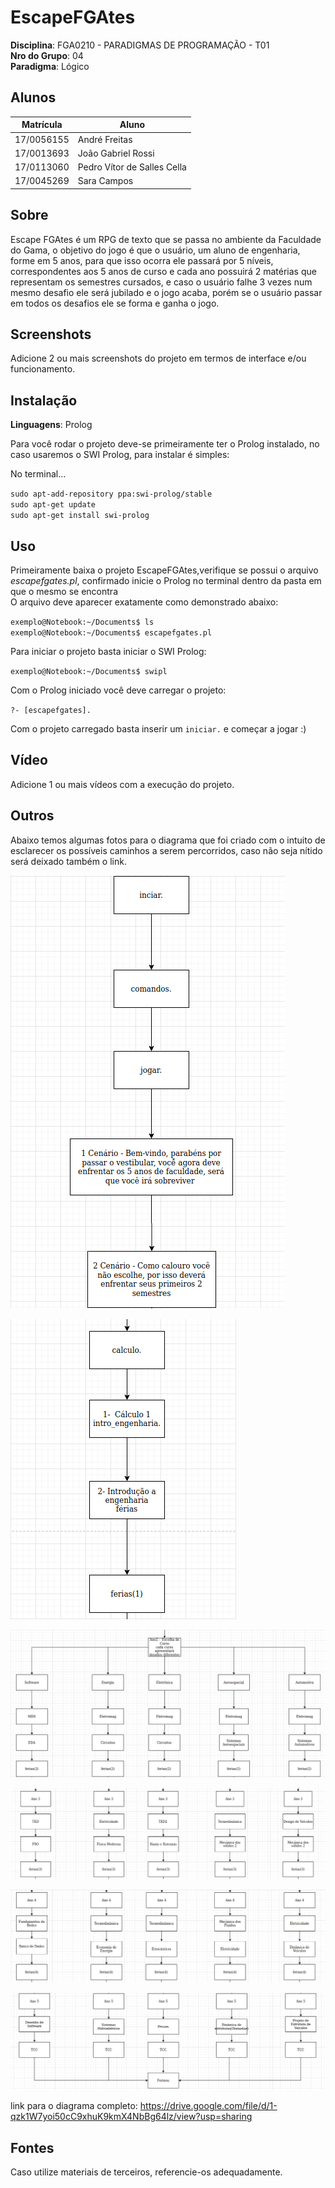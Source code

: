 # EscapeFGAtes

**Disciplina**: FGA0210 - PARADIGMAS DE PROGRAMAÇÃO - T01 <br>
**Nro do Grupo**: 04<br>
**Paradigma**: Lógico<br>

## Alunos
|Matrícula | Aluno |
| -- | -- |
| 17/0056155 | André Freitas |
| 17/0013693 | João Gabriel Rossi |
| 17/0113060 | Pedro Vítor de Salles Cella |
| 17/0045269 | Sara Campos |

## Sobre 
Escape FGAtes é um RPG de texto que se passa no ambiente da Faculdade do Gama, o objetivo do jogo é que o usuário, um aluno de engenharia, forme em 5 anos, para que isso ocorra ele passará por 5 níveis, correspondentes aos 5 anos de curso e cada ano possuirá 2 matérias que representam os semestres cursados, e caso o usuário falhe 3 vezes num mesmo desafio ele será jubilado e o jogo acaba, porém se o usuário passar em todos os desafios ele se forma e ganha o jogo.

## Screenshots
Adicione 2 ou mais screenshots do projeto em termos de interface e/ou funcionamento.

## Instalação 
**Linguagens**: Prolog<br>

Para você rodar o projeto deve-se primeiramente ter o Prolog instalado, no caso usaremos o SWI Prolog, para instalar é simples:<br>

No terminal...

`sudo apt-add-repository ppa:swi-prolog/stable`<br>
`sudo apt-get update`<br>
`sudo apt-get install swi-prolog`<br>

## Uso 

Primeiramente baixa o projeto EscapeFGAtes,verifique se possui o arquivo <i>escapefgates.pl</i>, confirmado inicie o Prolog no terminal dentro da pasta em que o mesmo se encontra<br>
O arquivo deve aparecer exatamente como demonstrado abaixo:<br>

`exemplo@Notebook:~/Documents$ ls`<br>
`exemplo@Notebook:~/Documents$ escapefgates.pl`<br>

Para iniciar o projeto basta iniciar o SWI Prolog:<br>

`exemplo@Notebook:~/Documents$ swipl`

Com o Prolog iniciado você deve carregar o projeto:

`?- [escapefgates].`<br>

Com o projeto carregado basta inserir um `iniciar.` e começar a jogar :)


## Vídeo
Adicione 1 ou mais vídeos com a execução do projeto.

## Outros 
Abaixo temos algumas fotos para o diagrama que foi criado com o intuito de esclarecer os possíveis caminhos a serem percorridos, caso não seja nítido será deixado também o link.

![Foto1](./images/Parte1.png)

![Foto2](./images/Parte2.png)

![Foto3](./images/Parte3.png)

![Foto4](./images/Parte4.png)

![Foto5](./images/Parte5.png)

![Foto6](./images/Parte6.png)

link para o diagrama completo: https://drive.google.com/file/d/1-qzk1W7yoi50cC9xhuK9kmX4NbBg64lz/view?usp=sharing
## Fontes
Caso utilize materiais de terceiros, referencie-os adequadamente.
